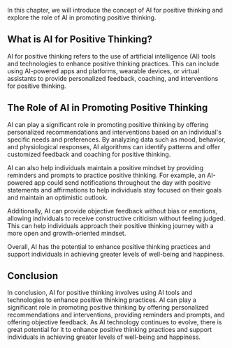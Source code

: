 
In this chapter, we will introduce the concept of AI for positive thinking and explore the role of AI in promoting positive thinking.

What is AI for Positive Thinking?
---------------------------------

AI for positive thinking refers to the use of artificial intelligence (AI) tools and technologies to enhance positive thinking practices. This can include using AI-powered apps and platforms, wearable devices, or virtual assistants to provide personalized feedback, coaching, and interventions for positive thinking.

The Role of AI in Promoting Positive Thinking
---------------------------------------------

AI can play a significant role in promoting positive thinking by offering personalized recommendations and interventions based on an individual's specific needs and preferences. By analyzing data such as mood, behavior, and physiological responses, AI algorithms can identify patterns and offer customized feedback and coaching for positive thinking.

AI can also help individuals maintain a positive mindset by providing reminders and prompts to practice positive thinking. For example, an AI-powered app could send notifications throughout the day with positive statements and affirmations to help individuals stay focused on their goals and maintain an optimistic outlook.

Additionally, AI can provide objective feedback without bias or emotions, allowing individuals to receive constructive criticism without feeling judged. This can help individuals approach their positive thinking journey with a more open and growth-oriented mindset.

Overall, AI has the potential to enhance positive thinking practices and support individuals in achieving greater levels of well-being and happiness.

Conclusion
----------

In conclusion, AI for positive thinking involves using AI tools and technologies to enhance positive thinking practices. AI can play a significant role in promoting positive thinking by offering personalized recommendations and interventions, providing reminders and prompts, and offering objective feedback. As AI technology continues to evolve, there is great potential for it to enhance positive thinking practices and support individuals in achieving greater levels of well-being and happiness.
